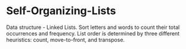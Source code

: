 # Self-Organizing-Lists

Data structure - Linked Lists. Sort letters and words to count their total occurrences and frequency. List order is determined by three different heuristics: count, move-to-front, and transpose.
